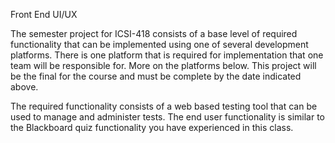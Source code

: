 Front End UI/UX

The semester project for ICSI-418 consists of a base level of required functionality that can be implemented using one of several development platforms. There is one platform that is required for implementation that one team will be responsible for. More on the platforms below. This project will be the final for the course and must be complete by the date indicated above.

The required functionality consists of a web based testing tool that can be used to manage and administer tests. The end user functionality is similar to the Blackboard quiz functionality you have experienced in this class.